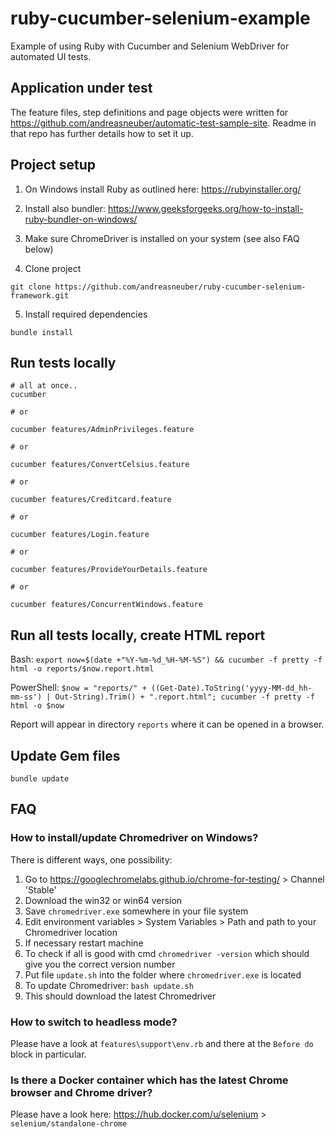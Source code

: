 #  ruby-cucumber-selenium-example
Example of using Ruby with Cucumber and Selenium WebDriver for automated UI tests.

## Application under test
The feature files, step definitions and page objects were written for https://github.com/andreasneuber/automatic-test-sample-site.
Readme in that repo has further details how to set it up.

## Project setup

1. On Windows install Ruby as outlined here: https://rubyinstaller.org/

2. Install also bundler: https://www.geeksforgeeks.org/how-to-install-ruby-bundler-on-windows/

3. Make sure ChromeDriver is installed on your system (see also FAQ below)

4. Clone project

```
git clone https://github.com/andreasneuber/ruby-cucumber-selenium-framework.git
```

5. Install required dependencies

```shell
bundle install
```

## Run tests locally

```shell
# all at once..
cucumber

# or

cucumber features/AdminPrivileges.feature

# or 

cucumber features/ConvertCelsius.feature

# or

cucumber features/Creditcard.feature

# or

cucumber features/Login.feature

# or

cucumber features/ProvideYourDetails.feature

# or

cucumber features/ConcurrentWindows.feature
```

## Run all tests locally, create HTML report
Bash: 
`export now=$(date +"%Y-%m-%d_%H-%M-%S") && cucumber -f pretty -f html -o reports/$now.report.html`

PowerShell:
`$now = "reports/" + ((Get-Date).ToString('yyyy-MM-dd_hh-mm-ss') | Out-String).Trim() + ".report.html"; cucumber -f pretty -f html -o $now`


Report will appear in directory `reports` where it can be opened in a browser.

## Update Gem files
```shell
bundle update
```

## FAQ
### How to install/update Chromedriver on Windows?
There is different ways, one possibility:
1. Go to https://googlechromelabs.github.io/chrome-for-testing/ > Channel 'Stable'
2. Download the win32 or win64 version
3. Save `chromedriver.exe` somewhere in your file system
4. Edit environment variables > System Variables > Path and path to your Chromedriver location
5. If necessary restart machine
6. To check if all is good with cmd `chromedriver -version` which should give you the correct version number
7. Put file `update.sh` into the folder where `chromedriver.exe` is located
8. To update Chromedriver: `bash update.sh`
9. This should download the latest Chromedriver

### How to switch to headless mode?
Please have a look at `features\support\env.rb` and there at the `Before do` block in particular.

### Is there a Docker container which has the latest Chrome browser and Chrome driver?
Please have a look here: https://hub.docker.com/u/selenium > `selenium/standalone-chrome`